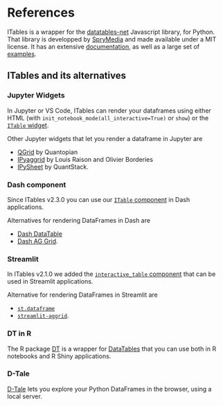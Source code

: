 # References

ITables is a wrapper for the [datatables-net](https://datatables.net) Javascript library, for Python. That library is developped by [SpryMedia](https://sprymedia.co.uk/) and made available under a MIT license. It has an extensive [documentation](https://datatables.net/manual/), as well as a large set of [examples](https://datatables.net/examples/index).

## ITables and its alternatives

### Jupyter Widgets

In Jupyter or VS Code, ITables can render your dataframes using either HTML (with  `init_notebook_mode(all_interactive=True)` or `show`) or the [`ITable` widget](widget.md).

Other Jupyter widgets that let you render a dataframe in Jupyter are
- [QGrid](https://github.com/quantopian/qgrid) by Quantopian
- [IPyaggrid](https://dgothrek.gitlab.io/ipyaggrid/) by Louis Raison and Olivier Borderies
- [IPySheet](https://github.com/QuantStack/ipysheet) by QuantStack.

### Dash component

Since ITables v2.3.0 you can use our [`ITable` component](dash.md) in Dash applications.

Alternatives for rendering DataFrames in Dash are
- [Dash DataTable](https://dash.plotly.com/datatable)
- [Dash AG Grid](https://dash.plotly.com/dash-ag-grid).

### Streamlit

In ITables v2.1.0 we added the [`interactive_table` component](streamlit.md) that can be used in Streamlit applications.

Alternative for rendering DataFrames in Streamlit are
- [`st.dataframe`](https://docs.streamlit.io/develop/api-reference/data/st.dataframe)
- [`streamlit-aggrid`](https://github.com/PablocFonseca/streamlit-aggrid).

### DT in R

The R package [DT](https://rstudio.github.io/DT/) is a wrapper for [DataTables](https://datatables.net/) that you can use both in R notebooks and R Shiny applications.

### D-Tale

[D-Tale](https://github.com/man-group/dtale) lets you explore your Python DataFrames in the browser, using a local server.
